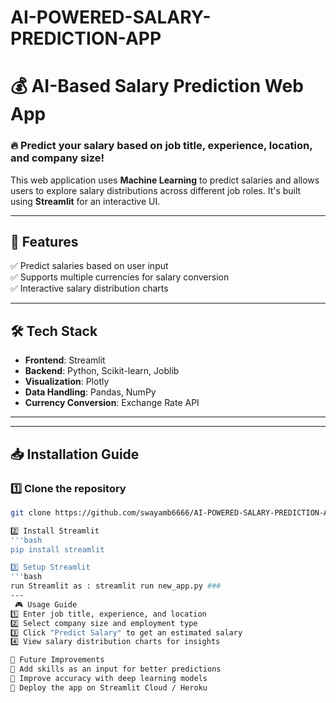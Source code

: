 # AI-POWERED-SALARY-PREDICTION-APP

# 💰 AI-Based Salary Prediction Web App

### 🔥 Predict your salary based on job title, experience, location, and company size!

This web application uses **Machine Learning** to predict salaries and allows users to explore salary distributions across different job roles. It's built using **Streamlit** for an interactive UI.

---

## 🚀 Features
✅ Predict salaries based on user input  
✅ Supports multiple currencies for salary conversion  
✅ Interactive salary distribution charts  


---

## 🛠️ Tech Stack
- **Frontend**: Streamlit  
- **Backend**: Python, Scikit-learn, Joblib  
- **Visualization**: Plotly  
- **Data Handling**: Pandas, NumPy  
- **Currency Conversion**: Exchange Rate API  

---

---
## 📥 Installation Guide

### 1️⃣ Clone the repository
```bash
git clone https://github.com/swayamb6666/AI-POWERED-SALARY-PREDICTION-APP.git

2️⃣ Install Streamlit
'''bash
pip install streamlit

3️⃣ Setup Streamlit
'''bash
run Streamlit as : streamlit run new_app.py ###
---
 🎮 Usage Guide
1️⃣ Enter job title, experience, and location
2️⃣ Select company size and employment type
3️⃣ Click "Predict Salary" to get an estimated salary
4️⃣ View salary distribution charts for insights

🎯 Future Improvements
🔹 Add skills as an input for better predictions
🔹 Improve accuracy with deep learning models
🔹 Deploy the app on Streamlit Cloud / Heroku



